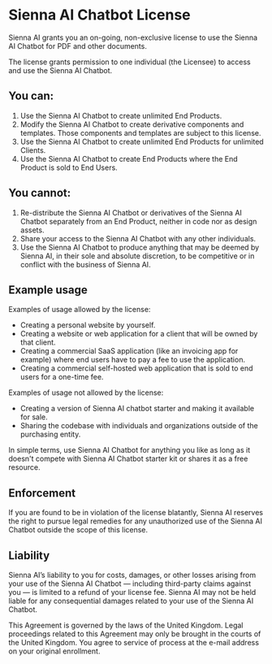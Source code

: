 # Sienna AI Chatbot License

Sienna AI grants you an on-going, non-exclusive license to use the Sienna AI Chatbot for PDF and other documents.

The license grants permission to one individual (the Licensee) to access and use the Sienna AI Chatbot.

## You can:

1. Use the Sienna AI Chatbot to create unlimited End Products.
2. Modify the Sienna AI Chatbot to create derivative components and templates. Those components and templates are subject to this license.
3. Use the Sienna AI Chatbot to create unlimited End Products for unlimited Clients.
4. Use the Sienna AI Chatbot to create End Products where the End Product is sold to End Users.

## You cannot:

1. Re-distribute the Sienna AI Chatbot or derivatives of the Sienna AI Chatbot separately from an End Product, neither in code nor as design assets.
2. Share your access to the Sienna AI Chatbot with any other individuals.
3. Use the Sienna AI Chatbot to produce anything that may be deemed by Sienna AI, in their sole and absolute discretion, to be competitive or in conflict with the business of Sienna AI.

## Example usage

Examples of usage allowed by the license:

- Creating a personal website by yourself.
- Creating a website or web application for a client that will be owned by that client.
- Creating a commercial SaaS application (like an invoicing app for example) where end users have to pay a fee to use the application.
- Creating a commercial self-hosted web application that is sold to end users for a one-time fee.

Examples of usage not allowed by the license:

- Creating a version of Sienna AI chatbot starter and making it available for sale.
- Sharing the codebase with individuals and organizations outside of the purchasing entity.

In simple terms, use Sienna AI Chatbot for anything you like as long as it doesn't compete with Sienna AI Chatbot starter kit or shares it as a free resource.

## Enforcement

If you are found to be in violation of the license blatantly, Sienna AI reserves the right to pursue legal remedies for any unauthorized use of the Sienna AI Chatbot outside the scope of this license.

## Liability

Sienna AI’s liability to you for costs, damages, or other losses arising from your use of the Sienna AI Chatbot — including third-party claims against you — is limited to a refund of your license fee. Sienna AI may not be held liable for any consequential damages related to your use of the Sienna AI Chatbot.

This Agreement is governed by the laws of the United Kingdom. Legal proceedings related to this Agreement may only be brought in the courts of the United Kingdom. You agree to service of process at the e-mail address on your original enrollment.
